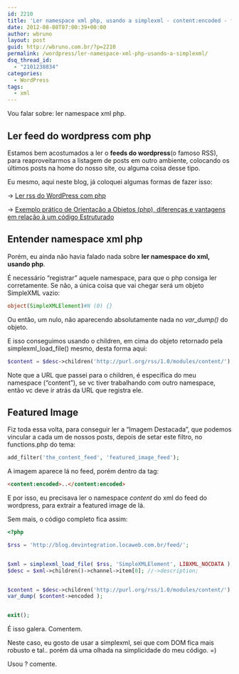 ```yaml
---
id: 2210
title: 'Ler namespace xml php, usando a simplexml - content:encoded - feed WordPress'
date: 2012-08-08T07:00:39+00:00
author: wbruno
layout: post
guid: http://wbruno.com.br/?p=2210
permalink: /wordpress/ler-namespace-xml-php-usando-a-simplexml/
dsq_thread_id:
  - "2101238834"
categories:
  - WordPress
tags:
  - xml
---
```

Vou falar sobre: ler namespace xml php.

## Ler feed do wordpress com php

Estamos bem acostumados a ler o **feeds do wordpress**(o famoso RSS), para reaproveitarmos a listagem de posts em outro ambiente, colocando os últimos posts na home do nosso site, ou alguma coisa desse tipo.

<!--more-->



Eu mesmo, aqui neste blog, já coloquei algumas formas de fazer isso:

-> [Ler rss do WordPress com php](https://wbruno.com.br/wordpress/ler-rss-wordpress-php/ "Ler rss do WordPress com php")

-> [Exemplo prático de Orientação a Objetos (php), diferenças e vantagens em relação à um código Estruturado](https://wbruno.com.br/php/exemplo-pratico-de-orientacao-objetos-php-diferencas-vantagens-em-relacao-a-um-codigo-estruturado/ "Exemplo prático de Orientação a Objetos (php), diferenças e vantagens em relação à um código Estruturado")

## Entender namespace xml php

Porém, eu ainda não havia falado nada sobre **ler namespace do xml, usando php**.

É necessário &#8220;registrar&#8221; aquele namespace, para que o php consiga ler corretamente. Se não, a única coisa que vai chegar será um objeto SimpleXML vazio:

``` php
object(SimpleXMLElement)#N (0) {}
```

Ou então, um nulo, não aparecendo absolutamente nada no <var>var_dump()</var> do objeto.

E isso conseguimos usando o children, em cima do objeto retornado pela simplexml\_load\_file() mesmo, desta forma aqui:

``` php
$content = $desc->children('http://purl.org/rss/1.0/modules/content/');
```

Note que a URL que passei para o children, é específica do meu namespace (&#8220;content&#8221;), se vc tiver trabalhando com outro namespace, então vc deve ir atrás da URL que registra ele.

## Featured Image

Fiz toda essa volta, para conseguir ler a &#8220;Imagem Destacada&#8221;, que podemos vincular a cada um de nossos posts, depois de setar este filtro, no functions.php do tema:

``` php
add_filter('the_content_feed', 'featured_image_feed');
```

A imagem aparece lá no feed, porém dentro da tag:

``` html
<content:encoded>..</content:encoded>
```
E por isso, eu precisava ler o namespace <var>content</var> do xml do feed do wordpress, para extrair a featured image de lá.

Sem mais, o código completo fica assim:

``` php
<?php

$rss = 'http://blog.devintegration.locaweb.com.br/feed/';


$xml = simplexml_load_file( $rss, 'SimpleXMLElement', LIBXML_NOCDATA );
$desc = $xml->children()->channel->item[0]; //->description;


$content = $desc->children('http://purl.org/rss/1.0/modules/content/');
var_dump( $content->encoded );


exit();
```

É isso galera. Comentem.

Neste caso, eu gosto de usar a simplexml, sei que com DOM fica mais robusto e tal.. porém dá uma olhada na simplicidade do meu código. =)

Usou ? comente.
